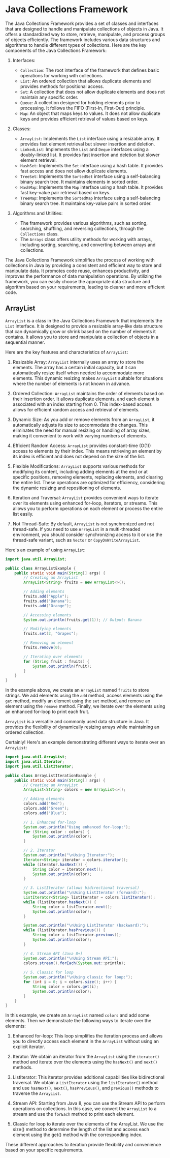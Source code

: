 # Java Collections Framework

The Java Collections Framework provides a set of classes and interfaces that are designed to handle and manipulate collections of objects in Java. It offers a standardized way to store, retrieve, manipulate, and process groups of objects efficiently. The framework includes various data structures and algorithms to handle different types of collections. Here are the key components of the Java Collections Framework:

1. Interfaces:
   - `Collection`: The root interface of the framework that defines basic operations for working with collections.
   - `List`: An ordered collection that allows duplicate elements and provides methods for positional access.
   - `Set`: A collection that does not allow duplicate elements and does not maintain any specific order.
   - `Queue`: A collection designed for holding elements prior to processing. It follows the FIFO (First-In, First-Out) principle.
   - `Map`: An object that maps keys to values. It does not allow duplicate keys and provides efficient retrieval of values based on keys.

2. Classes:
   - `ArrayList`: Implements the `List` interface using a resizable array. It provides fast element retrieval but slower insertion and deletion.
   - `LinkedList`: Implements the `List` and `Deque` interfaces using a doubly-linked list. It provides fast insertion and deletion but slower element retrieval.
   - `HashSet`: Implements the `Set` interface using a hash table. It provides fast access and does not allow duplicate elements.
   - `TreeSet`: Implements the `SortedSet` interface using a self-balancing binary search tree. It maintains elements in sorted order.
   - `HashMap`: Implements the `Map` interface using a hash table. It provides fast key-value pair retrieval based on keys.
   - `TreeMap`: Implements the `SortedMap` interface using a self-balancing binary search tree. It maintains key-value pairs in sorted order.

3. Algorithms and Utilities:
   - The framework provides various algorithms, such as sorting, searching, shuffling, and reversing collections, through the `Collections` class.
   - The `Arrays` class offers utility methods for working with arrays, including sorting, searching, and converting between arrays and collections.

The Java Collections Framework simplifies the process of working with collections in Java by providing a consistent and efficient way to store and manipulate data. It promotes code reuse, enhances productivity, and improves the performance of data manipulation operations. By utilizing the framework, you can easily choose the appropriate data structure and algorithm based on your requirements, leading to cleaner and more efficient code.

## ArrayList

`ArrayList` is a class in the Java Collections Framework that implements the `List` interface. It is designed to provide a resizable array-like data structure that can dynamically grow or shrink based on the number of elements it contains. It allows you to store and manipulate a collection of objects in a sequential manner.

Here are the key features and characteristics of `ArrayList`:

1. Resizable Array: `ArrayList` internally uses an array to store the elements. The array has a certain initial capacity, but it can automatically resize itself when needed to accommodate more elements. This dynamic resizing makes `ArrayList` suitable for situations where the number of elements is not known in advance.

2. Ordered Collection: `ArrayList` maintains the order of elements based on their insertion order. It allows duplicate elements, and each element is associated with an index starting from 0. This index-based access allows for efficient random access and retrieval of elements.

3. Dynamic Size: As you add or remove elements from an `ArrayList`, it automatically adjusts its size to accommodate the changes. This eliminates the need for manual resizing or handling of array sizes, making it convenient to work with varying numbers of elements.

4. Efficient Random Access: `ArrayList` provides constant-time (O(1)) access to elements by their index. This means retrieving an element by its index is efficient and does not depend on the size of the list.

5. Flexible Modifications: `ArrayList` supports various methods for modifying its content, including adding elements at the end or at specific positions, removing elements, replacing elements, and clearing the entire list. These operations are optimized for efficiency, considering the dynamic resizing and repositioning of elements.

6. Iteration and Traversal: `ArrayList` provides convenient ways to iterate over its elements using enhanced for-loop, iterators, or streams. This allows you to perform operations on each element or process the entire list easily.

7. Not Thread-Safe: By default, `ArrayList` is not synchronized and not thread-safe. If you need to use `ArrayList` in a multi-threaded environment, you should consider synchronizing access to it or use the thread-safe variant, such as `Vector` or `CopyOnWriteArrayList`.

Here's an example of using `ArrayList`:

```java
import java.util.ArrayList;

public class ArrayListExample {
    public static void main(String[] args) {
        // Creating an ArrayList
        ArrayList<String> fruits = new ArrayList<>();

        // Adding elements
        fruits.add("Apple");
        fruits.add("Banana");
        fruits.add("Orange");

        // Accessing elements
        System.out.println(fruits.get(1)); // Output: Banana

        // Modifying elements
        fruits.set(2, "Grapes");

        // Removing an element
        fruits.remove(0);

        // Iterating over elements
        for (String fruit : fruits) {
            System.out.println(fruit);
        }
    }
}
```

In the example above, we create an `ArrayList` named `fruits` to store strings. We add elements using the `add` method, access elements using the `get` method, modify an element using the `set` method, and remove an element using the `remove` method. Finally, we iterate over the elements using an enhanced for-loop to print each fruit.

`ArrayList` is a versatile and commonly used data structure in Java. It provides the flexibility of dynamically resizing arrays while maintaining an ordered collection.

Certainly! Here's an example demonstrating different ways to iterate over an `ArrayList`:

```java
import java.util.ArrayList;
import java.util.Iterator;
import java.util.ListIterator;

public class ArrayListIterationExample {
    public static void main(String[] args) {
        // Creating an ArrayList
        ArrayList<String> colors = new ArrayList<>();

        // Adding elements
        colors.add("Red");
        colors.add("Green");
        colors.add("Blue");

        // 1. Enhanced for-loop
        System.out.println("Using enhanced for-loop:");
        for (String color : colors) {
            System.out.println(color);
        }

        // 2. Iterator
        System.out.println("\nUsing Iterator:");
        Iterator<String> iterator = colors.iterator();
        while (iterator.hasNext()) {
            String color = iterator.next();
            System.out.println(color);
        }

        // 3. ListIterator (allows bidirectional traversal)
        System.out.println("\nUsing ListIterator (forward):");
        ListIterator<String> listIterator = colors.listIterator();
        while (listIterator.hasNext()) {
            String color = listIterator.next();
            System.out.println(color);
        }

        System.out.println("\nUsing ListIterator (backward):");
        while (listIterator.hasPrevious()) {
            String color = listIterator.previous();
            System.out.println(color);
        }

        // 4. Stream API (Java 8+)
        System.out.println("\nUsing Stream API:");
        colors.stream().forEach(System.out::println);
      
        // 5. Classic for loop
        System.out.println("\nUsing classic for loop:");
        for (int i = 0; i < colors.size(); i++) {
            String color = colors.get(i);
            System.out.println(color);
        }
    }
}
```

In this example, we create an `ArrayList` named `colors` and add some elements. Then we demonstrate the following ways to iterate over the elements:

1. Enhanced for-loop: This loop simplifies the iteration process and allows you to directly access each element in the `ArrayList` without using an explicit iterator.

2. Iterator: We obtain an iterator from the `ArrayList` using the `iterator()` method and iterate over the elements using the `hasNext()` and `next()` methods.

3. ListIterator: This iterator provides additional capabilities like bidirectional traversal. We obtain a `ListIterator` using the `listIterator()` method and use `hasNext()`, `next()`, `hasPrevious()`, and `previous()` methods to traverse the `ArrayList`.

4. Stream API: Starting from Java 8, you can use the Stream API to perform operations on collections. In this case, we convert the `ArrayList` to a stream and use the `forEach` method to print each element.

5.  Classic for loop to iterate over the elements of the ArrayList. We use the size() method to determine the length of the list and access each element using the get() method with the corresponding index.

These different approaches to iteration provide flexibility and convenience based on your specific requirements.

